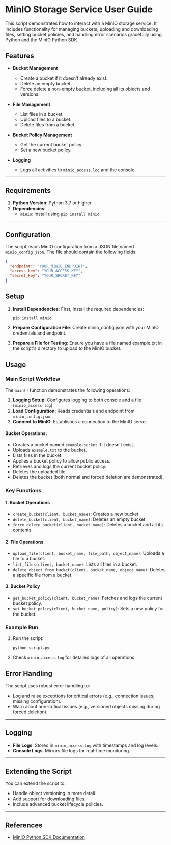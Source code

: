 # MinIO Storage Service User Guide

This script demonstrates how to interact with a MinIO storage service. It includes functionality for managing buckets, uploading and downloading files, setting bucket policies, and handling error scenarios gracefully using Python and the MinIO Python SDK.

## Features

- **Bucket Management**
  - Create a bucket if it doesn’t already exist.
  - Delete an empty bucket.
  - Force delete a non-empty bucket, including all its objects and versions.

- **File Management**
  - List files in a bucket.
  - Upload files to a bucket.
  - Delete files from a bucket.

- **Bucket Policy Management**
  - Get the current bucket policy.
  - Set a new bucket policy.

- **Logging**
  - Logs all activities to `minio_access.log` and the console.

---

## Requirements

1. **Python Version**: Python 3.7 or higher
2. **Dependencies**:
   - `minio`: Install using `pip install minio`

---

## Configuration

The script reads MinIO configuration from a JSON file named `minio_config.json`. The file should contain the following fields:

```json
{
  "endpoint": "YOUR_MINIO_ENDPOINT",
  "access_key": "YOUR_ACCESS_KEY",
  "secret_key": "YOUR_SECRET_KEY"
}
```
## Setup

1. **Install Dependencies**:
   First, install the required dependencies:
   ```bash
   pip install minio
   ```
2. **Prepare Configuration File**: Create minio_config.json with your MinIO credentials and endpoint.

3. **Prepare a File for Testing**: Ensure you have a file named example.txt in the script's directory to upload to the MinIO bucket.

## Usage

### Main Script Workflow

The `main()` function demonstrates the following operations:

1. **Logging Setup**: Configures logging to both console and a file (`minio_access.log`).
2. **Load Configuration**: Reads credentials and endpoint from `minio_config.json`.
3. **Connect to MinIO**: Establishes a connection to the MinIO server.

#### Bucket Operations:
- Creates a bucket named `example-bucket` if it doesn’t exist.
- Uploads `example.txt` to the bucket.
- Lists files in the bucket.
- Applies a bucket policy to allow public access.
- Retrieves and logs the current bucket policy.
- Deletes the uploaded file.
- Deletes the bucket (both normal and forced deletion are demonstrated).

### Key Functions

#### 1. **Bucket Operations**
- `create_bucket(client, bucket_name)`: Creates a new bucket.
- `delete_bucket(client, bucket_name)`: Deletes an empty bucket.
- `force_delete_bucket(client, bucket_name)`: Deletes a bucket and all its contents.

#### 2. **File Operations**
- `upload_file(client, bucket_name, file_path, object_name)`: Uploads a file to a bucket.
- `list_files(client, bucket_name)`: Lists all files in a bucket.
- `delete_object_from_bucket(client, bucket_name, object_name)`: Deletes a specific file from a bucket.

#### 3. **Bucket Policy**
- `get_bucket_policy(client, bucket_name)`: Fetches and logs the current bucket policy.
- `set_bucket_policy(client, bucket_name, policy)`: Sets a new policy for the bucket.

### Example Run

1. Run the script:

   ```bash
   python script.py
   ```

2. Check `minio_access.log` for detailed logs of all operations.


## Error Handling

The script uses robust error handling to:

- Log and raise exceptions for critical errors (e.g., connection issues, missing configuration).
- Warn about non-critical issues (e.g., versioned objects missing during forced deletion).

---

## Logging

- **File Logs**: Stored in `minio_access.log` with timestamps and log levels.
- **Console Logs**: Mirrors file logs for real-time monitoring.

---

## Extending the Script

You can extend the script to:

- Handle object versioning in more detail.
- Add support for downloading files.
- Include advanced bucket lifecycle policies.

---

## References

- [MinIO Python SDK Documentation](https://docs.min.io/docs/python-client-quickstart-guide.html)

